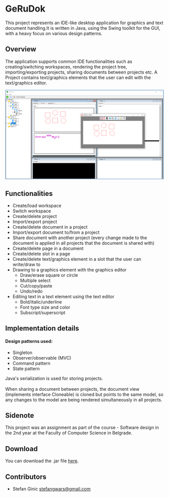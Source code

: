 # GeRuDok
This project represents an IDE-like desktop application for graphics and text document handling.It is written in Java, using the Swing toolkit for the GUI, with a heavy focus on various design patterns.

## Overview
The application supports common IDE functionalities such as creating/switching workspaces, rendering the project tree, importing/exporting projects, sharing documents between projects etc. A Project contains text/graphics elements that the user can edit with the text/graphics editor.

![Alt text](images/GraphicEditor.png?raw=true "")

## Functionalities
* Create/load workspace
* Switch workspace
* Create/delete project
* Import/export project
* Create/delete document in a project
* Import/export document to/from a project
* Share document with another project (every change made to the document is applied in all projects that the document is shared with)
* Create/delete page in a document
* Create/delete slot in a page
* Create/delete text/graphics element in a slot that the user can write/draw to
* Drawing to a graphics element with the graphics editor
  * Draw/erase square or circle
  * Multiple select
  * Cut/copy/paste
  * Undo/redo
* Editing text in a text element using the text editor
  * Bold/italic/underline
  * Font type size and color
  * Subscript/superscript
  
## Implementation details
#### Design patterns used:
* Singleton
* Observer/observable (MVC)
* Command pattern
* State pattern

Java's serialization is used for storing projects.<br><br>
When sharing a document between projects, the document view (implements interface Cloneable) is cloned but points to the same model, so any changes to the model are being rendered simultaneously in all projects.

## Sidenote
This project was an assignment as part of the course - Software design in the 2nd year at the Faculty of Computer Science in Belgrade.

## Download
You can download the .jar file [here](executable/GeRuDok.jar).

## Contributors
- Stefan Ginic <stefangwars@gmail.com>
